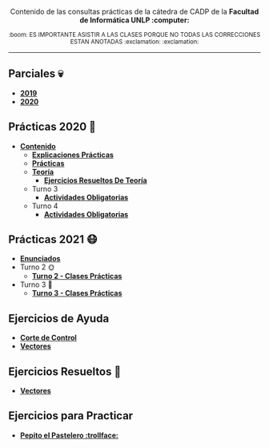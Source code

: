 
<div align="center">  
  <p Consultas Prácticas CADP</p>
  <p align="center">
     Contenido de las consultas prácticas de la cátedra de CADP de la <strong> Facultad de Informática UNLP :computer: </strong>
  </p>
  <sub>
    :boom: ES IMPORTANTE ASISTIR A LAS CLASES PORQUE NO TODAS LAS CORRECCIONES ESTAN ANOTADAS :exclamation: :exclamation:
  </sub>
  <hr>
</div>

## Parciales :skull:
- **[2019](https://github.com/OmgCopito95/CADP/tree/main/2019/Parciales)**
- **[2020](https://github.com/OmgCopito95/CADP/tree/main/2020/Parciales)**

## Prácticas 2020 :older_woman:
- **[Contenido](https://github.com/OmgCopito95/CADP/tree/main/2020/Segundo%20Semestre)**
   - **[Explicaciones Prácticas](https://github.com/OmgCopito95/CADP/tree/main/2020/Segundo%20Semestre/Explicaciones%20pr%C3%A1cticas)**
   - **[Prácticas](https://github.com/OmgCopito95/CADP/tree/main/2020/Segundo%20Semestre/Pr%C3%A1cticas)**
   - **[Teoría](https://github.com/OmgCopito95/CADP/tree/main/2020/Segundo%20Semestre/Teoria)**
      - **[Ejercicios Resueltos De Teoría](https://github.com/OmgCopito95/CADP/tree/main/2020/Segundo%20Semestre/Teoria/ejercicios%20resueltos%20de%20teoria)**
   - Turno 3
      - **[Actividades Obligatorias](https://github.com/OmgCopito95/CADP/tree/main/2020/Segundo%20Semestre/Turno%203/Actividades%20Obligatorias)**
   - Turno 4
      - **[Actividades Obligatorias](https://github.com/OmgCopito95/CADP/tree/main/2020/Segundo%20Semestre/Turno%203/Actividades%20Obligatorias)**

## Prácticas 2021 :mask:

- **[Enunciados](https://github.com/OmgCopito95/CADP/tree/main/2021/Pr%C3%A1cticas)**
- Turno 2 :sun_with_face:
    - **[Turno 2 - Clases Prácticas](https://github.com/OmgCopito95/CADP/tree/main/2021/Turno%202)**
- Turno 3 :new_moon_with_face:
    - **[Turno 3 - Clases Prácticas](https://github.com/OmgCopito95/CADP/tree/main/2021/Turno%203)**

## Ejercicios de Ayuda

- **[Corte de Control](https://github.com/OmgCopito95/CADP/tree/main/Ejercicios%20de%20Ayuda/Corte%20de%20Control)**
- **[Vectores](https://github.com/OmgCopito95/CADP/tree/main/Ejercicios%20de%20Ayuda/Vectores)**

## Ejercicios Resueltos :gift:
- **[Vectores](https://github.com/OmgCopito95/CADP/tree/main/Ejercicios%20de%20Ayuda/Ejercicios%20Resueltos/Practica%204%20-%20Vectores)**

## Ejercicios para Practicar 
- **[Pepito el Pastelero :trollface:](https://github.com/OmgCopito95/CADP/tree/main/Ejercicios%20para%20Practicar/Pepito%20El%20Pastelero)**
